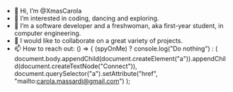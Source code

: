 - 👋 Hi, I’m @XmasCarola
- 👀 I’m interested in coding, dancing and exploring.
- 🌱 I’m a software developer and a freshwoman, aka first-year student, in computer engineering.
- 💞️ I would like to collaborate on a great variety of projects.
- 📫 How to reach out: () => { 
                           (spyOnMe) 
                               ? console.log("Do nothing") 
                               : ( document.body.appendChild(document.createElement("a")).appendChild(document.createTextNode("Connect")),
                               document.querySelector("a").setAttribute("href", "mailto:carola.massardi@gmail.com") );

<!---
XmasCarola/XmasCarola is a ✨ special ✨ repository because its `README.md` (this file) appears on your GitHub profile.
You can click the Preview link to take a look at your changes.
--->
